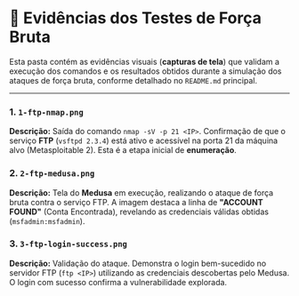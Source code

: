 # 📸 Evidências dos Testes de Força Bruta

Esta pasta contém as evidências visuais (**capturas de tela**) que validam a execução dos comandos e os resultados obtidos durante a simulação dos ataques de força bruta, conforme detalhado no `README.md` principal.

---

### 1. `1-ftp-nmap.png`

**Descrição:** Saída do comando `nmap -sV -p 21 <IP>`. Confirmação de que o serviço **FTP** (`vsftpd 2.3.4`) está ativo e acessível na porta 21 da máquina alvo (Metasploitable 2). Esta é a etapa inicial de **enumeração**.

### 2. `2-ftp-medusa.png`

**Descrição:** Tela do **Medusa** em execução, realizando o ataque de força bruta contra o serviço FTP. A imagem destaca a linha de **"ACCOUNT FOUND"** (Conta Encontrada), revelando as credenciais válidas obtidas (`msfadmin:msfadmin`).

### 3. `3-ftp-login-success.png`

**Descrição:** Validação do ataque. Demonstra o login bem-sucedido no servidor FTP (`ftp <IP>`) utilizando as credenciais descobertas pelo Medusa. O login com sucesso confirma a vulnerabilidade explorada.
